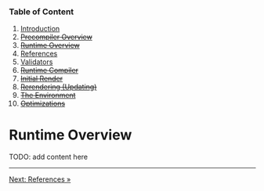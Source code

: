 ### Table of Content

1. [Introduction](./01-introduction.md)
2. [~~Precompiler Overview~~](./02-precompiler-overview.md)
3. [~~Runtime Overview~~](./03-runtime-overview.md)
4. [References](./04-references.md)
5. [Validators](./05-validators.md)
6. [~~Runtime Compiler~~](./06-runtime-compiler.md)
7. [~~Initial Render~~](./07-initial-render.md)
8. [~~Rerendering (Updating)~~](./08-rerendering-updating.md)
9. [~~The Environment~~](./09-the-environment.md)
10. [~~Optimizations~~](./10-optimizations.md)

# Runtime Overview

TODO: add content here

* * *

[Next: References »](./04-references.md)
